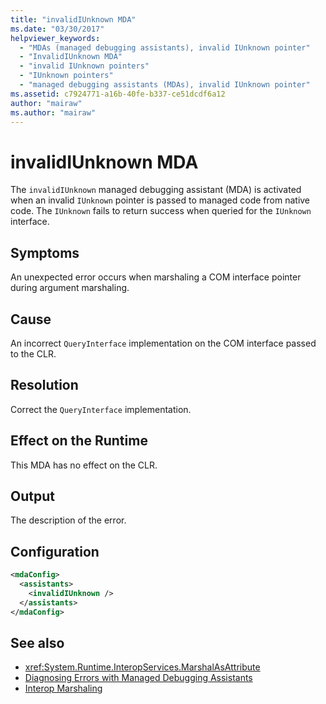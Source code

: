 ```yaml
---
title: "invalidIUnknown MDA"
ms.date: "03/30/2017"
helpviewer_keywords: 
  - "MDAs (managed debugging assistants), invalid IUnknown pointer"
  - "InvalidIUnknown MDA"
  - "invalid IUnknown pointers"
  - "IUnknown pointers"
  - "managed debugging assistants (MDAs), invalid IUnknown pointer"
ms.assetid: c7924771-a16b-40fe-b337-ce51dcdf6a12
author: "mairaw"
ms.author: "mairaw"
---
```

# invalidIUnknown MDA
The `invalidIUnknown` managed debugging assistant (MDA) is activated when an invalid `IUnknown` pointer is passed to managed code from native code. The `IUnknown` fails to return success when queried for the `IUnknown` interface.  
  
## Symptoms  
 An unexpected error occurs when marshaling a COM interface pointer during argument marshaling.  
  
## Cause  
 An incorrect `QueryInterface` implementation on the COM interface passed to the CLR.  
  
## Resolution  
 Correct the `QueryInterface` implementation.  
  
## Effect on the Runtime  
 This MDA has no effect on the CLR.  
  
## Output  
 The description of the error.  
  
## Configuration  
  
```xml  
<mdaConfig>  
  <assistants>  
    <invalidIUnknown />  
  </assistants>  
</mdaConfig>  
```  
  
## See also
- <xref:System.Runtime.InteropServices.MarshalAsAttribute>
- [Diagnosing Errors with Managed Debugging Assistants](../../../docs/framework/debug-trace-profile/diagnosing-errors-with-managed-debugging-assistants.md)
- [Interop Marshaling](../../../docs/framework/interop/interop-marshaling.md)
